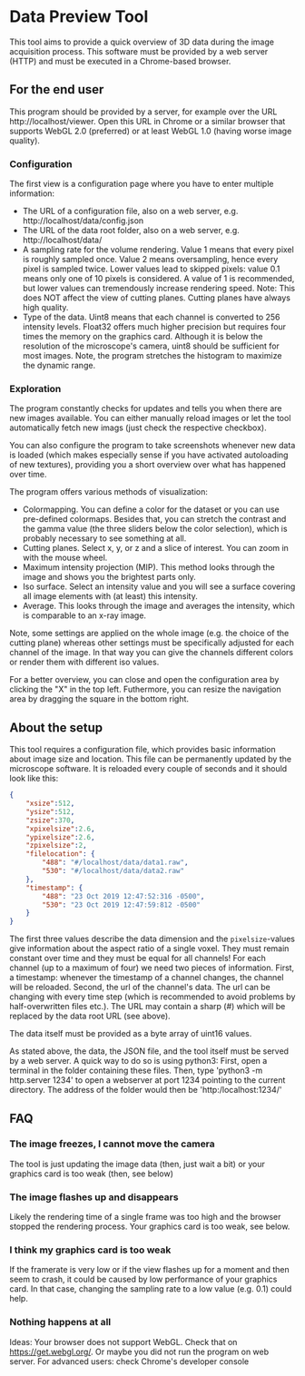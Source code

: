 # Data Preview Tool
This tool aims to provide a quick overview of 3D data during the image acquisition process. This software must be provided by a web server (HTTP) and must be executed in a Chrome-based browser. 

## For the end user
This program should be provided by a server, for example over the URL http://localhost/viewer. Open this URL in Chrome or a similar browser that supports WebGL 2.0 (preferred) or at least WebGL 1.0 (having worse image quality). 
 
### Configuration
The first view is a configuration page where you have to enter multiple information:

- The URL of a configuration file, also on a web server, e.g. http://localhost/data/config.json
- The URL of the data root folder, also on a web server, e.g. http://localhost/data/
- A sampling rate for the volume rendering. Value 1 means that every pixel is roughly sampled once. Value 2 means oversampling, hence every pixel is sampled twice. Lower values lead to skipped pixels: value 0.1 means only one of 10 pixels is considered. A value of 1 is recommended, but lower values can tremendously increase rendering speed. Note: This does NOT affect the view of cutting planes. Cutting planes have always high quality.
- Type of the data. Uint8 means that each channel is converted to 256 intensity levels. Float32 offers much higher precision but requires four times the memory on the graphics card. Although it is below the resolution of the microscope's camera, uint8 should be sufficient for most images. Note, the program stretches the histogram to maximize the dynamic range.

### Exploration
The program constantly checks for updates and tells you when there are new images available. You can either manually reload images or let the tool automatically fetch new imags (just check the respective checkbox).

You can also configure the program to take screenshots whenever new data is loaded (which makes especially sense if you have activated autoloading of new textures), providing you a short overview over what has happened over time.

The program offers various methods of visualization:
- Colormapping. You can define a color for the dataset or you can use pre-defined colormaps. Besides that, you can stretch the contrast and the gamma value (the three sliders below the color selection), which is probably necessary to see something at all.
- Cutting planes. Select x, y, or z and a slice of interest. You can zoom in with the mouse wheel.
- Maximum intensity projection (MIP). This method looks through the image and shows you the brightest parts only.
- Iso surface. Select an intensity value and you will see a surface covering all image elements with (at least) this intensity.
- Average. This looks through the image and averages the intensity, which is comparable to an x-ray image.

Note, some settings are applied on the whole image (e.g. the choice of the cutting plane) whereas other settings must be specifically adjusted for each channel of the image. In that way you can give the channels different colors or render them with different iso values.

For a better overview, you can close and open the configuration area by clicking the "X" in the top left. Futhermore, you can resize the navigation area by dragging the square in the bottom right.


## About the setup
This tool requires a configuration file, which provides basic information about image size and location. This file can be permanently updated by the microscope software. It is reloaded every couple of seconds and it should look like this:

```json
{
    "xsize":512,
    "ysize":512,
    "zsize":370,
    "xpixelsize":2.6,
    "ypixelsize":2.6,
    "zpixelsize":2,
    "filelocation": {
        "488": "#/localhost/data/data1.raw",
        "530": "#/localhost/data/data2.raw"
    },
    "timestamp": {
        "488": "23 Oct 2019 12:47:52:316 -0500",
        "530": "23 Oct 2019 12:47:59:812 -0500"
    }
}
```
The first three values describe the data dimension and the `pixelsize`-values give information about the aspect ratio of a single voxel. They must remain constant over time and they must be equal for all channels! For each channel (up to a maximum of four) we need two pieces of information. First, a timestamp: whenever the timestamp of a channel changes, the channel will be reloaded. Second, the url of the channel's data. The url can be changing with every time step (which is recommended to avoid problems by half-overwritten files etc.). The URL may contain a sharp (#) which will be replaced by the data root URL (see above).


The data itself must be provided as a byte array of uint16 values.

As stated above, the data, the JSON file, and the tool itself must be served by a web server. A quick way to do so is using python3: First, open a terminal in the folder containing these files. Then, type 'python3 -m http.server 1234' to open a webserver at port 1234 pointing to the current directory. The address of the folder would then be 'http:/localhost:1234/'

## FAQ
### The image freezes, I cannot move the camera
The tool is just updating the image data (then, just wait a bit) or your graphics card is too weak (then, see below)

### The image flashes up and disappears
Likely the rendering time of a single frame was too high and the browser stopped the rendering process. Your graphics card is too weak, see below.

### I think my graphics card is too weak
If the framerate is very low or if the view flashes up for a moment and then seem to crash, it could be caused by low performance of your graphics card. In that case, changing the sampling rate to a low value (e.g. 0.1) could help.

### Nothing happens at all
Ideas: Your browser does not support WebGL. Check that on https://get.webgl.org/. Or maybe you did not run the program on web server. 
For advanced users: check Chrome's developer console